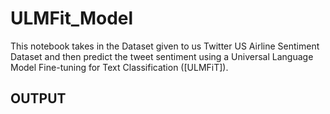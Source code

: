 # ULMFit_Model

This notebook takes in the Dataset given to us Twitter US Airline Sentiment Dataset and then predict the tweet sentiment using a Universal Language Model Fine-tuning for Text Classification ([ULMFiT]).

## OUTPUT
  









